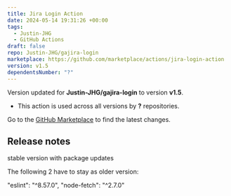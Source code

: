 ```yaml
---
title: Jira Login Action
date: 2024-05-14 19:31:26 +00:00
tags:
  - Justin-JHG
  - GitHub Actions
draft: false
repo: Justin-JHG/gajira-login
marketplace: https://github.com/marketplace/actions/jira-login-action
version: v1.5
dependentsNumber: "?"
---
```



Version updated for **Justin-JHG/gajira-login** to version **v1.5**.
- This action is used across all versions by **?** repositories.

Go to the [GitHub Marketplace](https://github.com/marketplace/actions/jira-login-action) to find the latest changes.

## Release notes

stable version with package updates

The following 2 have to stay as older version:

"eslint": "^8.57.0",
"node-fetch": "^2.7.0"
